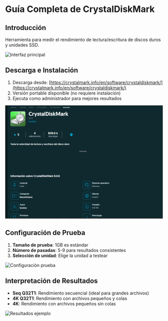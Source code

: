 # Guía Completa de CrystalDiskMark

## Introducción
Herramienta para medir el rendimiento de lectura/escritura de discos duros y unidades SSD.

![Interfaz principal](https://crystalmark.info/images/cdm8-main-en.png)

## Descarga e Instalación

1. Descarga desde: [https://crystalmark.info/en/software/crystaldiskmark/](https://crystalmark.info/en/software/crystaldiskmark/)
2. Versión portable disponible (no requiere instalación)
3. Ejecuta como administrador para mejores resultados

![Opciones de descarga](crystaldiskmark.png)

## Configuración de Prueba

1. **Tamaño de prueba**: 1GB es estándar
2. **Número de pasadas**: 5-9 para resultados consistentes
3. **Selección de unidad**: Elige la unidad a testear

![Configuración prueba](https://crystalmark.info/images/cdm8-settings-en.png)

## Interpretación de Resultados

- **Seq Q32T1**: Rendimiento secuencial (ideal para grandes archivos)
- **4K Q32T1**: Rendimiento con archivos pequeños y colas
- **4K**: Rendimiento con archivos pequeños sin colas

![Resultados ejemplo](https://crystalmark.info/images/cdm8-result-ssd-en.png)

